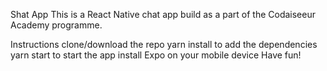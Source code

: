 Shat App
This is a React Native chat app build as a part of the Codaiseeur Academy programme.

Instructions
clone/download the repo
yarn install to add the dependencies
yarn start to start the app
install Expo on your mobile device
Have fun!
